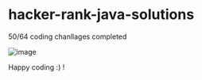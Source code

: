 # hacker-rank-java-solutions

50/64 coding chanllages completed

![image](https://user-images.githubusercontent.com/72088440/179421879-a423a141-82cf-4c13-b329-55e858b76cd3.png)

Happy coding :) !
